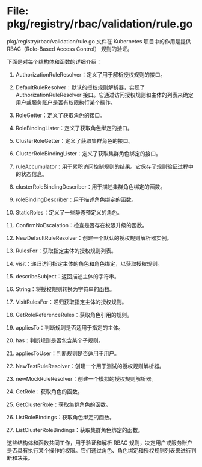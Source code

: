 # File: pkg/registry/rbac/validation/rule.go

pkg/registry/rbac/validation/rule.go 文件在 Kubernetes 项目中的作用是提供 RBAC（Role-Based Access Control） 规则的验证。

下面是对每个结构体和函数的详细介绍：

1. AuthorizationRuleResolver：定义了用于解析授权规则的接口。

2. DefaultRuleResolver：默认的授权规则解析器，实现了 AuthorizationRuleResolver 接口。它通过访问授权规则和主体的列表来确定用户或服务账户是否有权限执行某个操作。

3. RoleGetter：定义了获取角色的接口。

4. RoleBindingLister：定义了获取角色绑定的接口。

5. ClusterRoleGetter：定义了获取集群角色的接口。

6. ClusterRoleBindingLister：定义了获取集群角色绑定的接口。

7. ruleAccumulator：用于累积访问控制规则的结果。它保存了规则验证过程中的状态信息。

8. clusterRoleBindingDescriber：用于描述集群角色绑定的函数。

9. roleBindingDescriber：用于描述角色绑定的函数。

10. StaticRoles：定义了一些静态预定义的角色。

11. ConfirmNoEscalation：检查是否存在权限升级的函数。

12. NewDefaultRuleResolver：创建一个默认的授权规则解析器实例。

13. RulesFor：获取指定主体的授权规则列表。

14. visit：递归访问指定主体的角色和角色绑定，以获取授权规则。

15. describeSubject：返回描述主体的字符串。

16. String：将授权规则转换为字符串的函数。

17. VisitRulesFor：递归获取指定主体的授权规则。

18. GetRoleReferenceRules：获取角色引用的规则。

19. appliesTo：判断规则是否适用于指定的主体。

20. has：判断规则是否包含某个子规则。

21. appliesToUser：判断规则是否适用于用户。

22. NewTestRuleResolver：创建一个用于测试的授权规则解析器。

23. newMockRuleResolver：创建一个模拟的授权规则解析器。

24. GetRole：获取角色的函数。

25. GetClusterRole：获取集群角色的函数。

26. ListRoleBindings：获取角色绑定的函数。

27. ListClusterRoleBindings：获取集群角色绑定的函数。

这些结构体和函数共同工作，用于验证和解析 RBAC 规则，决定用户或服务账户是否具有执行某个操作的权限。它们通过角色、角色绑定和授权规则列表来进行判断和决策。

